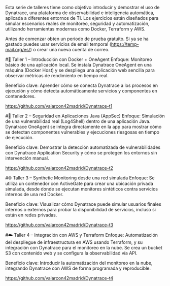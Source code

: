 Esta serie de talleres tiene como objetivo introducir y demostrar el uso de Dynatrace, una plataforma de observabilidad e inteligencia automática, aplicada a diferentes entornos de TI. Los ejercicios están diseñados para simular escenarios reales de monitoreo, seguridad y automatización, utilizando herramientas modernas como Docker, Terraform y AWS.

Antes de comenzar obten un período de prueba gratuito. Si ya se ha gastado puedes usar servicios de email temporal (https://temp-mail.org/es/) o crear una nueva cuenta de correo.

#🧪 Taller 1 – Introducción con Docker + OneAgent
Enfoque:
Monitoreo básico de una aplicación local.
Se instala Dynatrace OneAgent en una máquina (Docker Host) y se despliega una aplicación web sencilla para observar métricas de rendimiento en tiempo real.

Beneficio clave:
Aprender cómo se conecta Dynatrace a los procesos en ejecución y cómo detecta automáticamente servicios y componentes en contenedores.



https://github.com/valarcon42madrid/Dynatrace-t1



#🔐 Taller 2 – Seguridad en Aplicaciones Java (AppSec)
Enfoque:
Simulación de una vulnerabilidad real (Log4Shell) dentro de una aplicación Java.
Dynatrace OneAgent se integra directamente en la app para mostrar cómo se detectan componentes vulnerables y ejecuciones riesgosas en tiempo de ejecución.

Beneficio clave:
Demostrar la detección automatizada de vulnerabilidades con Dynatrace Application Security y cómo se protegen los entornos sin intervención manual.



https://github.com/valarcon42madrid/Dynatrace-t2



#🌐 Taller 3 – Synthetic Monitoring desde una red simulada
Enfoque:
Se utiliza un contenedor con ActiveGate para crear una ubicación privada simulada, desde donde se ejecutan monitores sintéticos contra servicios internos de una red Docker.

Beneficio clave:
Visualizar cómo Dynatrace puede simular usuarios finales internos o externos para probar la disponibilidad de servicios, incluso si están en redes privadas.



https://github.com/valarcon42madrid/Dynatrace-t3

#☁️ Taller 4 – Integración con AWS y Terraform
Enfoque:
Automatización del despliegue de infraestructura en AWS usando Terraform, y su integración con Dynatrace para el monitoreo en la nube.
Se crea un bucket S3 con contenido web y se configura la observabilidad vía API.

Beneficio clave:
Introducir la automatización del monitoreo en la nube, integrando Dynatrace con AWS de forma programada y reproducible.



https://github.com/valarcon42madrid/Dynatrace-t4
